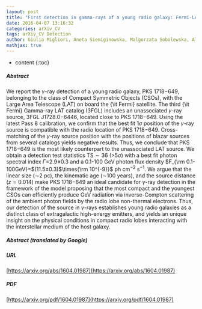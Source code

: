 ```yaml
---
layout: post
title: "First detection in gamma-rays of a young radio galaxy: Fermi-LAT observations of the Compact Symmetric Object PKS 1718-649"
date: 2016-04-07 13:16:32
categories: arXiv_CV
tags: arXiv_CV Detection
author: Giulia Migliori, Aneta Siemiginowska, Malgorzata Sobolewska, Alan Loh, Stéphane Corbel, Luisa Ostorero, Łukasz Stawarz
mathjax: true
---
```


* content
{:toc}

##### Abstract
We report the $\gamma$-ray detection of a young radio galaxy, PKS 1718$-$649, belonging to the class of Compact Symmetric Objects (CSOs), with the Large Area Telescope (LAT) on board the {\it Fermi} satellite. The third {\it Fermi} Gamma-ray LAT catalog (3FGL) includes an unassociated $\gamma$-ray source, 3FGL J1728.0$-$6446, located close to PKS 1718$-$649. Using the latest Pass 8 calibration, we confirm that the best fit $1 \sigma$ position of the $\gamma$-ray source is compatible with the radio location of PKS 1718$-$649. Cross-matching of the $\gamma$-ray source position with the positions of blazar sources from several catalogs yields negative results. Thus, we conclude that PKS 1718$-$649 is the most likely counterpart to the unassociated LAT source. We obtain a detection test statistics TS$\sim 36$ ($>$5$\sigma$) with a best fit photon spectral index $\Gamma=$2.9$\pm$0.3 and a 0.1-100 GeV photon flux density $F_{\rm 0.1-100GeV}=$(11.5$\pm$0.3)$\times{\rm 10^{-9}}$ ph cm$^{-2}$ s$^{-1}$. We argue that the linear size ($\sim$2 pc), the kinematic age ($\sim$100 years), and the source distance ($z=0.014$) make PKS 1718$-$649 an ideal candidate for $\gamma$-ray detection in the framework of the model proposing that the most compact and the youngest CSOs can efficiently produce GeV radiation via inverse-Compton scattering of the ambient photon fields by the radio lobe non-thermal electrons. Thus, our detection of the source in $\gamma$-rays establishes young radio galaxies as a distinct class of extragalactic high-energy emitters, and yields an unique insight on the physical conditions in compact radio lobes interacting with the interstellar medium of the host galaxy.

##### Abstract (translated by Google)


##### URL
[https://arxiv.org/abs/1604.01987](https://arxiv.org/abs/1604.01987)

##### PDF
[https://arxiv.org/pdf/1604.01987](https://arxiv.org/pdf/1604.01987)

